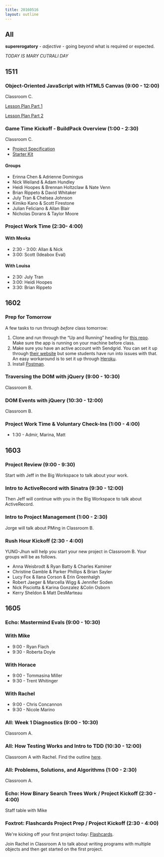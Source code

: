 ```yaml
---
title: 20160516
layout: outline
---
```


## All

**supererogatory** - _adjective_ - going beyond what is required or
expected.

*TODAY IS MARY CUTRALI DAY*

## 1511

### Object-Oriented JavaScript with HTML5 Canvas (9:00 - 12:00)

Classroom C.

[Lesson Plan Part 1](https://github.com/mdn/advanced-js-fundamentals-ck/blob/gh-pages/tutorials/03-object-oriented-javascript/03-canvas-and-object-oriented-javascript.md)

[Lesson Plan Part 2](https://github.com/mdn/advanced-js-fundamentals-ck/blob/gh-pages/tutorials/03-object-oriented-javascript/01-introduction-to-object-oriented-javascript.md)

### Game Time Kickoff - BuildPack Overview (1:00 - 2:30)

Classroom C.

- [Project Specification](https://github.com/turingschool/lesson_plans/blob/master/ruby_04-apis_and_scalability/gametime_project.markdown)
- [Starter Kit](https://github.com/turingschool-examples/game-time-starter-kit)

#### Groups

* Erinna Chen & Adrienne Domingus
* Nick Weiland & Adam Hundley
* Heidi Hoopes & Brennan Holtzclaw & Nate Venn
* Brian Rippeto & David Whitaker
* July Tran & Chelsea Johnson
* Kimiko Kano & Scott Firestone
* Julian Feliciano & Allan Blair
* Nicholas Dorans & Taylor Moore

### Project Work Time (2:30- 4:00)

#### With Meeka

- 2:30 - 3:00: Allan & Nick
- 3:00: Scott (Ideabox Eval)

#### With Louisa

- 2:30: July Tran
- 3:00: Heidi Hoopes
- 3:30: Brian Rippeto

## 1602

### Prep for Tomorrow

A few tasks to run through ​*before*​ class tomorrow:

1. Clone and run through the “Up and Running” heading for [this repo](https://github.com/turingschool-examples/store_engine). Make sure the app is running on your machine before class.
2. Make sure you have an active account with Sendgrid. You can set it up through [their website](https://sendgrid.com/marketing/sendgrid-services) but some students have run into issues with that. An easy workaround is to set it up through [Heroku](https://devcenter.heroku.com/articles/sendgrid).
3. Install [Postman](https://www.getpostman.com/).

### Traversing the DOM with jQuery (9:00 - 10:30)

Classroom B.

### DOM Events with jQuery (10:30 - 12:00)

Classroom B.

### Project Work Time & Voluntary Check-Ins (1:00 - 4:00)

  * 1:30 - Admir, Marina, Matt


## 1603

### Project Review (9:00 - 9:30)

Start with Jeff in the Big Workspace to talk about your work.

### Intro to ActiveRecord with Sinatra (9:30 - 12:00)

Then Jeff will continue with you in the Big Workspace to talk about ActiveRecord.

### Intro to Project Management (1:00 - 2:30)

Jorge will talk about PMing in Classroom B.

### Rush Hour Kickoff (2:30 - 4:00)
YUNG-Jhun will help you start your new project in Classroom B. Your groups will be as follows.

* Anna Weisbrodt & Ryan Batty & Charles Kaminer
* Christine Gamble & Parker Phillips & Brian Sayler
* Lucy Fox & Ilana Corson &  Erin Greenhalgh
* Robert Jaeger & Marcella Wigg & Jennifer Soden
* Nick Pisciotta & Karina Gonzalez &Colin Osborn
* Kerry Sheldon & Matt DesMarteau



## 1605

### Echo: Mastermind Evals (9:00 - 10:30)

### With Mike
* 9:00 - Ryan Flach
* 9:30 - Roberta Doyle

### With Horace
* 9:00 - Tommasina Miller
* 9:30 - Trent Whitinger

### With Rachel
* 9:00 - Chris Concannon
* 9:30 - Nicole Marino

### All: Week 1 Diagnostics (9:00 - 10:30)

Classroom A.

### All: How Testing Works and Intro to TDD (10:30 - 12:00)

Classroom A with Rachel. Find the outline [here](https://github.com/turingschool/lesson_plans/blob/master/ruby_01-object_oriented_programming_with_ruby/how_testing_works.markdown).

### All: Problems, Solutions, and Algorithms (1:00 - 2:30)

Classroom A.

### Echo: How Binary Search Trees Work / Project Kickoff (2:30 - 4:00)

Staff table with Mike

### Foxtrot: Flashcards Project Prep / Project Kickoff (2:30 - 4:00)

We're kicking off your first project today: [Flashcards](https://github.com/turingschool/curriculum/blob/master/source/projects/flashcards.markdown).

Join Rachel in Classroom A to talk about writing programs with multiple objects and then get started on the first project.
